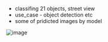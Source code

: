 - classifing 21 objects, street view
- use_case - object detection etc 
- some of pridicted images by model

![image](https://github.com/ashutosh2020-dev/Appied-ai-course-Scaler/assets/75627978/ed3ec290-895b-4798-8f31-f94b6f35354b)

